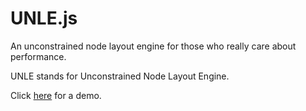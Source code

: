 # UNLE.js
 An unconstrained node layout engine for those who really care about performance.

UNLE stands for Unconstrained Node Layout Engine.

Click [here](https://lochyj.github.io/UNLE/) for a demo.
